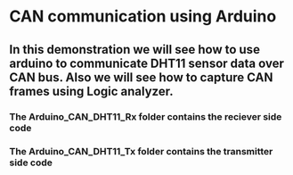 # CAN communication using Arduino 
## In this demonstration we will see how to use arduino to communicate DHT11 sensor data over CAN bus. Also we will see how to capture CAN frames using Logic analyzer.
### The Arduino_CAN_DHT11_Rx folder contains the reciever side code
### The Arduino_CAN_DHT11_Tx folder contains the transmitter side code